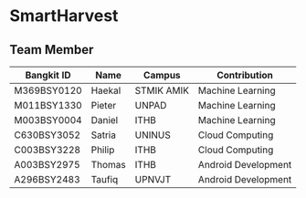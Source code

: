 # SmartHarvest

## Team Member
Bangkit ID| Name | Campus | Contribution |
| --- | --- | --- | --- |
| M369BSY0120 | Haekal | STMIK AMIK | Machine Learning |
| M011BSY1330 | Pieter | UNPAD | Machine Learning |
| M003BSY0004 | Daniel | ITHB | Machine Learning |
| C630BSY3052 | Satria | UNINUS | Cloud Computing |
| C003BSY3228 | Philip | ITHB | Cloud Computing |
| A003BSY2975 | Thomas | ITHB | Android Development |
| A296BSY2483 | Taufiq | UPNVJT | Android Development |
